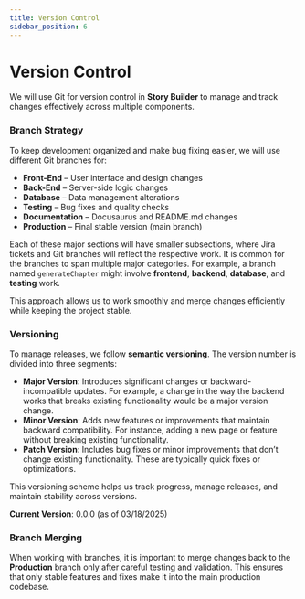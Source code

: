 ```yaml
---
title: Version Control
sidebar_position: 6
---
```


# Version Control

We will use Git for version control in **Story Builder** to manage and track changes effectively across multiple components.

### Branch Strategy

To keep development organized and make bug fixing easier, we will use different Git branches for:

- **Front-End** – User interface and design changes
- **Back-End** – Server-side logic changes
- **Database** – Data management alterations
- **Testing** – Bug fixes and quality checks
- **Documentation** – Docusaurus and README.md changes
- **Production** – Final stable version (main branch)

Each of these major sections will have smaller subsections, where Jira tickets and Git branches will reflect the respective work. It is common for the branches to span multiple major categories. For example, a branch named `generateChapter` might involve **frontend**, **backend**, **database**, and **testing** work.

This approach allows us to work smoothly and merge changes efficiently while keeping the project stable.

### Versioning

To manage releases, we follow **semantic versioning**. The version number is divided into three segments:

- **Major Version**: Introduces significant changes or backward-incompatible updates. For example, a change in the way the backend works that breaks existing functionality would be a major version change.
- **Minor Version**: Adds new features or improvements that maintain backward compatibility. For instance, adding a new page or feature without breaking existing functionality.
- **Patch Version**: Includes bug fixes or minor improvements that don’t change existing functionality. These are typically quick fixes or optimizations.

This versioning scheme helps us track progress, manage releases, and maintain stability across versions.

**Current Version**: 0.0.0 (as of 03/18/2025)

### Branch Merging

When working with branches, it is important to merge changes back to the **Production** branch only after careful testing and validation. This ensures that only stable features and fixes make it into the main production codebase.